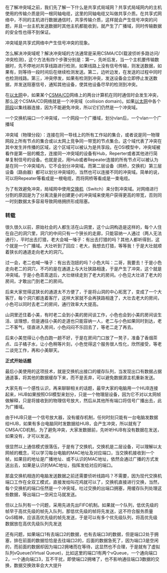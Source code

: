 



在了解冲突域之前，我们先了解一下什么是共享式局域网？共享式局域网内的主机使用的传输介质是同一根同轴电缆，这里的同轴电缆又叫做共享介质。在共享式网络中，不同的主机进行数据通信时，共享传输介质，这样就会产生信号冲突的问题，并且一台主机发送数据时其他主机都能收到，就产生了广播域，同时传输数据的安全性也得不到保证。

冲突域是共享式网络中产生信号冲突的现象。

怎么解决冲突域呢？解决冲突域的方法通常是采用CSMA/CD(载波侦听多路访问/冲突检测)，这个方法有四个步骤分别是：第一，先听后发，当一个主机要传输数据时，先不停地对共享线路进行检测，如果线路上没有信号传输，则发送数据，如果有，则等待一段时间后在继续检测发送。第二，边听边发，在发送的过程中同时也检测线路。第三，冲突停发，如果有检测到冲突，发送设备会立即停止发送数据，并发送阻塞信号，通知其他设备，使其他设备尽早的检测到冲突。



在[以太网](https://baike.baidu.com/item/以太网/99684)中，如果某个[CSMA/CD](https://baike.baidu.com/item/CSMA%2FCD)网络上的两台计算机在同时通信时会发生冲突，那么这个CSMA/CD网络就是一个冲突域（collision domain)。如果[以太网](https://baike.baidu.com/item/以太网/99684)中各个[网段](https://baike.baidu.com/item/网段/11026985)以集线器连接，因为不能避免冲突，所以它们仍然是一个冲突域。



一个交换机端口一个冲突域，一个网段一个广播域，划分vlan后，一个vlan一个广播域



冲突域（物理分段）：连接在同一导线上的所有工作站的集合，或者说是同一物理网段上所有节点的集合或以太网上竞争同一带宽的节点集合。这个域代表了冲突在其中发生并传播的区域，这个区域可以被认为是共享段。在OSI模型中，冲突域被看作是第一层的概念，连接同一冲突域的设备有Hub，Reperter或者其他进行简单复制信号的设备。也就是说，用Hub或者Repeater连接的所有节点可以被认为是在同一个冲突域内，它不会划分冲突域。而第二层设备（网桥，交换机）第三层设备（路由器）都可以划分冲突域的，当然也可以连接不同的冲突域。简单的说，可以将Repeater等看成是一根电缆，而将网桥等看成是一束电缆。



为了有效避免冲突，局域网中使用[交换机](https://baike.baidu.com/item/交换机)（Switch）来分割冲突域。对网络进行分割的原因是为了分离流量并创建更小的冲突域来使用户获得更高的带宽，否则同一时刻数据太多容易导致网络拥挤形成阻塞。



### 转载

很久很久以前，原始社会的人都生活在山洞里，这个山洞构造是这样的，每个人住在自己的洞穴里，洞穴的中间只有一个狭长的走廊，只能容纳一人通过（两人无法通行），平时出去打猎，老大会喊一嗓子：有出去打猎的吗？其他人都听得到，这个就是一个广播域。大壮听到了回应：老大，我想去打猎，等等我！于是大壮就顺着狭长的通道走向老大的洞穴。

过一会，老二也喊一嗓子：有出去泡妞的吗？小色大叫：二哥，我要去！于是小色走向老二的洞穴，不巧的是在通道上与大壮狭路相逢，于是产生了冲突，这个就是冲突域。于是小色乖乖退后，大壮继续走到了老大的房间。小色见大壮进了老大的房间，才敢出门到老二的房间。

后来大家觉得这狭长的通道太不方便了，于是将山洞的中心拓宽了，变成了一个大客厅，每个洞穴都连着客厅，这样大家就不会再狭路相逢了，大壮去老大的房间，小色可以同时去老二的房间，通行效率大大提高。

山洞里还住着小美，有时老二会到小美的房间谈工作，小色也会到小美的房间谈生活、谈理想，但是通往小美的走道也只能容纳一人，老二与小色如果同时到达，老二不客气，径直进入房间，小色闷闷不乐回去了，等老二走了再去。

后来小美觉得让小色白跑一趟不好，于是在房间门口放了一凳子，准备了香烟茶点、瓜子橘子水，让小色稍等片刻，小色觉得这个服务很人性化，欣然接受，等老二谈完工作，再和小美聊天。

**正式开始话题**

最后小美使用的这项技术，就是交换机出接口的缓存队列，当发现出口有数据占据通道事，将其他的数据缓存下来，而不是丢弃，可以避免数据源主机重新发送。

大家先有一个感性认识，再来聊聊相关的话题，最早大家的电脑用一个HUB连接起来，HUB如果按照OSI模型来划分，只是一个物理层设备，因为它不对以太网帧做解释，只是将接收到的物理信号放大，然后从其他所有端口将信号广播出去，此为广播域。

由于HUB只是一个信号放大器，没有缓存机制，任何时刻只能有一台电脑发数据给HUB，如果有多台电脑同时发数据给HUB，会产生冲突，所以就有了CMSA/CD机制，为了避免冲突，大家发数据前，先听听HUB有没有数据在发送，如果没有，才可以发送。

很显然以上通信模式很落伍，于是有了交换机，交换机是二层设备，可以理解以太网帧的概念，可以学习每台电脑的MAC地址及对应端口，当交换机接收到一个帧，如果目的地址是广播地址、或不认识的MAC地址，依然会通过广播的方式发送出去，如果是认识的MAC地址，指挥发给对应的端口。

那盒交换机相连的电脑发送数据之前还需要侦听线路吗？不需要，因为现代交换机端口工作在全双工模式，直接发给叫花鸡就可以了，交换机直接进行交换，当然，每个交换机的端口任然是一个冲突域，吐过交换的出端口拥塞，用缓存队列处理这些数据，等出端口一空闲立马就发送。

但以上队列有一个问题，采用先进先出FIFO机制。如果就一个队列，低优先级的帧早于高优先级的帧先入队列，那低优先级的帧将先发送，这不符合服务质量QoS精神，应该高优先级的帧先发送，于是可以有多个优先级队列，将高优先级数据放在高优先级队列先发送

还有问题，如果端口1有去端口2的数据，也有去端口3的数据，但是端口2处于拥塞，排在前面的数据恰恰是去往端口2的，后面的数据急死了，因为端口3是空闲的，而前面的数据却因为端口2拥堵而在等待，这显然也不合理，于是就有了虚拟队列vQueue(VIrtual Queue)，比如这里的端口1有两个vQueue，一个通向端口2，一个通向端口3，互不干扰，即使端口2拥堵了，也不影响通往端口3数据的交换，数据交换效率会大大提升

